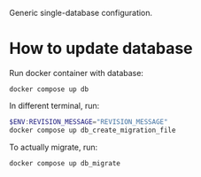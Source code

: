 Generic single-database configuration.

# How to update database

Run docker container with database:
```
docker compose up db
```

In different terminal, run:
```powershell
$ENV:REVISION_MESSAGE="REVISION_MESSAGE"
docker compose up db_create_migration_file
```

To actually migrate, run:
```powershell
docker compose up db_migrate
```